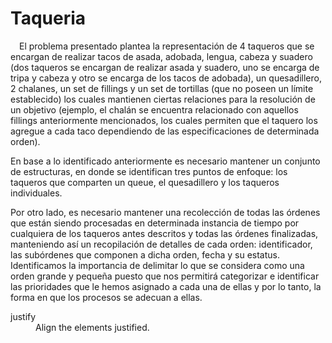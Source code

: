 # Taqueria
&emsp;El problema presentado plantea la representación de 4 taqueros que se encargan de realizar tacos de asada, adobada, lengua, cabeza y suadero (dos taqueros se encargan de realizar asada y suadero, uno se encarga de tripa y cabeza y otro se encarga de los tacos de adobada), un quesadillero, 2 chalanes, un set de fillings y un set de tortillas (que no poseen un límite establecido) los cuales mantienen ciertas relaciones para la resolución de un objetivo (ejemplo, el chalán se encuentra relacionado con aquellos fillings anteriormente mencionados, los cuales permiten que el taquero los agregue a cada taco dependiendo de las especificaciones de determinada orden). 

En base a lo identificado anteriormente es necesario mantener un conjunto de estructuras, en donde se identifican tres puntos de enfoque: los taqueros que comparten un queue, el quesadillero y los taqueros individuales.

Por otro lado, es necesario mantener una recolección de todas las órdenes que están siendo procesadas en determinada instancia de tiempo por cualquiera de los taqueros antes descritos y todas las órdenes finalizadas, manteniendo así un recopilación de detalles de cada orden: identificador, las subórdenes que componen a dicha orden, fecha y su estatus.
Identificamos la importancia de delimitar lo que se considera como una orden grande y pequeña puesto que nos permitirá categorizar e identificar las prioridades que le hemos asignado a cada una de ellas y por lo tanto, la forma en que los procesos se adecuan a ellas.

<dt>justify</dt>
<dd>Align the elements justified.</dd>
